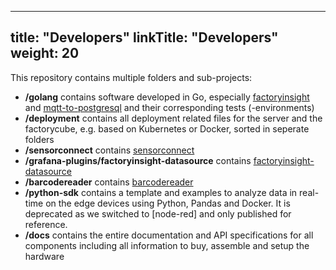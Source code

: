 
---
title: "Developers"
linkTitle: "Developers"
weight: 20
---

This repository contains multiple folders and sub-projects:

- **/golang** contains software developed in Go, especially [factoryinsight](factorycube-server/factoryinsight/factoryinsight) and [mqtt-to-postgresql](factorycube-server/mqtt-to-postgresql/) and their corresponding tests (-environments)
- **/deployment** contains all deployment related files for the server and the factorycube, e.g. based on Kubernetes or Docker, sorted in seperate folders
- **/sensorconnect** contains [sensorconnect](factorycube-core-advanced/factorycube-core/sensorconnect)
- **/grafana-plugins/factoryinsight-datasource** contains [factoryinsight-datasource](#factoryinsight-datasource)
- **/barcodereader** contains [barcodereader](factorycube-core-advanced/factorycube-core/barcodereader)
- **/python-sdk** contains a template and examples to analyze data in real-time on the edge devices using Python, Pandas and Docker. It is deprecated as we switched to [node-red] and only published for reference.
- **/docs** contains the entire documentation and API specifications for all components including all information to buy, assemble and setup the hardware
